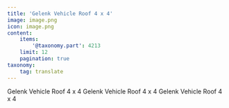 ```yaml
---
title: 'Gelenk Vehicle Roof 4 x 4'
image: image.png
icon: image.png
content:
    items:
        '@taxonomy.part': 4213
    limit: 12
    pagination: true
taxonomy:
    tag: translate
---
```


Gelenk Vehicle Roof 4 x 4
Gelenk Vehicle Roof 4 x 4
Gelenk Vehicle Roof 4 x 4
